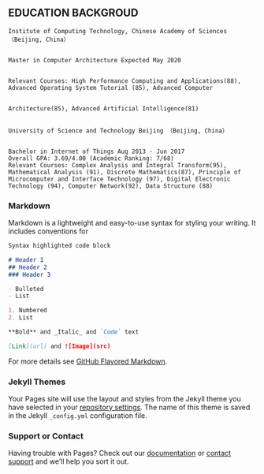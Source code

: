 ## EDUCATION BACKGROUD
```
Institute of Computing Technology, Chinese Academy of Sciences （Beijing, China） 


Master in Computer Architecture Expected May 2020


Relevant Courses: High Performance Computing and Applications(88), Advanced Operating System Tutorial (85), Advanced Computer


Architecture(85), Advanced Artificial Intelligence(81)


University of Science and Technology Beijing （Beijing, China）


Bachelor in Internet of Things Aug 2013 - Jun 2017
Overall GPA: 3.69/4.00 (Academic Ranking: 7/68)
Relevant Courses: Complex Analysis and Integral Transform(95), Mathematical Analysis (91), Discrete Mathematics(87), Principle of
Microcomputer and Interface Technology (97), Digital Electronic Technology (94), Computer Network(92), Data Structure (88)
```
### Markdown

Markdown is a lightweight and easy-to-use syntax for styling your writing. It includes conventions for

```markdown
Syntax highlighted code block

# Header 1
## Header 2
### Header 3

- Bulleted
- List

1. Numbered
2. List

**Bold** and _Italic_ and `Code` text

[Link](url) and ![Image](src)
```

For more details see [GitHub Flavored Markdown](https://guides.github.com/features/mastering-markdown/).

### Jekyll Themes

Your Pages site will use the layout and styles from the Jekyll theme you have selected in your [repository settings](https://github.com/lwiser/longtan.github.io/settings). The name of this theme is saved in the Jekyll `_config.yml` configuration file.

### Support or Contact

Having trouble with Pages? Check out our [documentation](https://help.github.com/categories/github-pages-basics/) or [contact support](https://github.com/contact) and we’ll help you sort it out.
